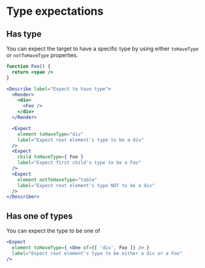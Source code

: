 Type expectations
===

## Has type

You can expect the target to have a specific type by using either `toHaveType` or `notToHaveType` properties.

```jsx
function Foo() {
  return <span />
}

<Describe label="Expect to have type">
  <Render>
    <div>
      <Foo />
    </div>
  </Render>

  <Expect
    element toHaveType="div"
    label="Expect root element's type to be a div"
  />
  <Expect 
    child toHaveType={ Foo }
    label="Expect first child's type to be a Foo"
  />
  <Expect
    element notToHaveType="table"
    label="Expect root element's type NOT to be a div"
  />
</Describer>
```

## Has one of types

You can expect the type to be one of

```jsx
<Expect
  element toHaveType={ <One of={[ 'div', Foo ]} /> }
  label="Expect root element's type to be either a div or a Foo"
/>
```
